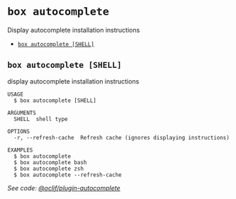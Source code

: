 `box autocomplete`
==================

Display autocomplete installation instructions

* [`box autocomplete [SHELL]`](#box-autocomplete-shell)

## `box autocomplete [SHELL]`

display autocomplete installation instructions

```
USAGE
  $ box autocomplete [SHELL]

ARGUMENTS
  SHELL  shell type

OPTIONS
  -r, --refresh-cache  Refresh cache (ignores displaying instructions)

EXAMPLES
  $ box autocomplete
  $ box autocomplete bash
  $ box autocomplete zsh
  $ box autocomplete --refresh-cache
```

_See code: [@oclif/plugin-autocomplete](https://github.com/oclif/plugin-autocomplete/blob/v0.1.0/src/commands/autocomplete/index.ts)_
